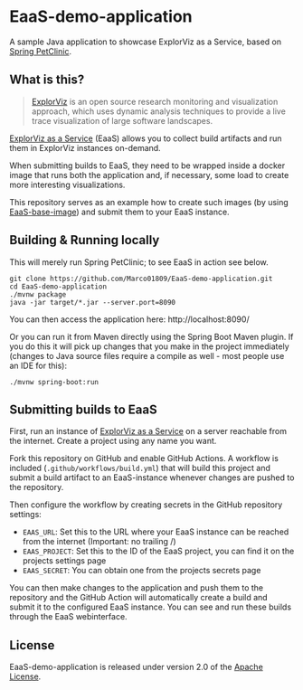 # EaaS-demo-application

A sample Java application to showcase ExplorViz as a Service, based on [Spring PetClinic](https://github.com/spring-projects/spring-petclinic). 

## What is this?

> [ExplorViz](https://www.explorviz.net/) is an open source research monitoring and visualization approach, which uses dynamic analysis techniques to provide a live trace visualization of large software landscapes. 

[ExplorViz as a Service](https://github.com/Marco01809/EaaS-server) (EaaS) allows you to collect build artifacts and run them in ExplorViz instances on-demand.

When submitting builds to EaaS, they need to be wrapped inside a docker image that runs both the application and, if necessary, some load to create more interesting visualizations.

This repository serves as an example how to create such images (by using [EaaS-base-image](https://github.com/Marco01809/EaaS-base-image)) and submit them to your EaaS instance.

## Building & Running locally

This will merely run Spring PetClinic; to see EaaS in action see below.

```
git clone https://github.com/Marco01809/EaaS-demo-application.git
cd EaaS-demo-application
./mvnw package
java -jar target/*.jar --server.port=8090
```

You can then access the application here: http://localhost:8090/

Or you can run it from Maven directly using the Spring Boot Maven plugin. If you do this it will pick up changes that you make in the project immediately (changes to Java source files require a compile as well - most people use an IDE for this):

```
./mvnw spring-boot:run
```

## Submitting builds to EaaS

First, run an instance of [ExplorViz as a Service](https://github.com/Marco01809/EaaS-server) on a server reachable from the internet. Create a project using any name you want.

Fork this repository on GitHub and enable GitHub Actions. A workflow is included (`.github/workflows/build.yml`) that will build this project and submit a build artifact to an EaaS-instance whenever changes are pushed to the repository.

Then configure the workflow by creating secrets in the GitHub repository settings:

- `EAAS_URL`: Set this to the URL where your EaaS instance can be reached from the internet (Important: no trailing /)
- `EAAS_PROJECT`: Set this to the ID of the EaaS project, you can find it on the projects settings page
- `EAAS_SECRET`: You can obtain one from the projects secrets page

You can then make changes to the application and push them to the repository and the GitHub Action will automatically create a build and submit it to the configured EaaS instance. You can see and run these builds through the EaaS webinterface.

## License

EaaS-demo-application is released under version 2.0 of the [Apache License](https://www.apache.org/licenses/LICENSE-2.0).
